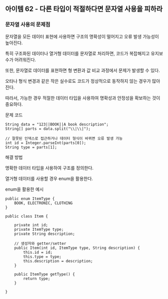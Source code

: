 ## 아이템 62 - 다른 타입이 적절하다면 문자열 사용을 피하라

### 문자열 사용의 문제점

문자열을 모든 데이터 표현에 사용하면 구조의 명확성이 떨어지고 오류 발생 가능성이 높아진다.

특히 구조화된 데이터나 열거형 데이터를 문자열로 처리하면, 코드가 복잡해지고 유지보수가 어려워진다.

또한, 문자열로 데이터를 표현하면 형 변환과 값 비교 과정에서 문제가 발생할 수 있다.

오타나 형식 변경과 같은 작은 실수로도 코드가 정상적으로 동작하지 않는 경우가 많아진다.

따라서, 가능한 경우 적절한 데이터 타입을 사용하여 명확성과 안정성을 확보하는 것이 중요하다.

문제 코드

```
String data = "123||BOOK||A book description";
String[] parts = data.split("\\|\\|");

// 잘못된 인덱스로 접근하거나 데이터 형식이 바뀌면 오류 발생 가능
int id = Integer.parseInt(parts[0]);
String type = parts[1];
```

해결 방법

명확한 데이터 타입을 사용하여 구조를 정의한다.

열거형 데이터를 사용할 경우 enum을 활용한다.

enum을 활용한 예시

```
public enum ItemType {
    BOOK, ELECTRONIC, CLOTHING
}

public class Item {

    private int id;
    private ItemType type;
    private String description;

    // 생성자와 getter/setter
    public Item(int id, ItemType type, String description) {
        this.id = id;
        this.type = type;
        this.description = description;
    }

    public ItemType getType() {
        return type;
    }
    
}
```